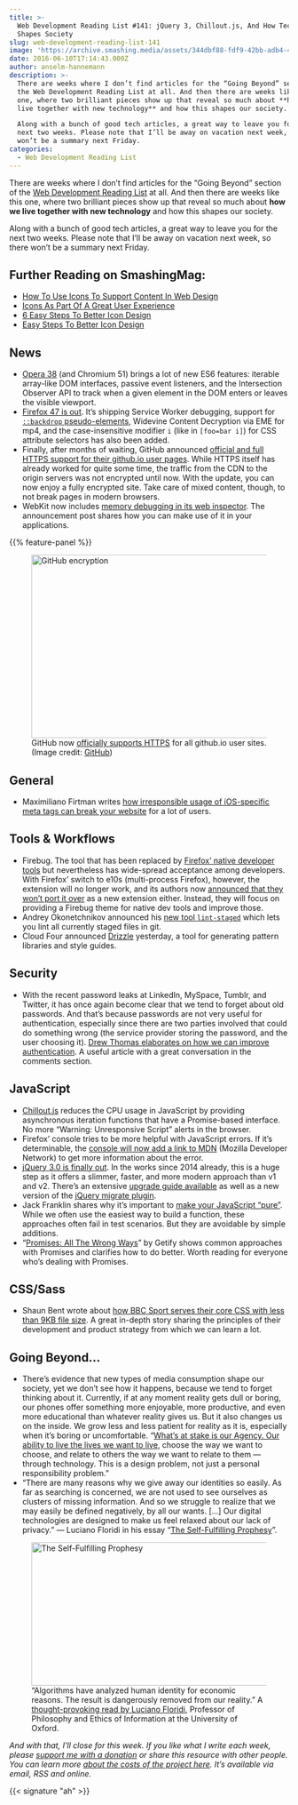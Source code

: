 ```yaml
---
title: >-
  Web Development Reading List #141: jQuery 3, Chillout.js, And How Technology
  Shapes Society
slug: web-development-reading-list-141
image: 'https://archive.smashing.media/assets/344dbf88-fdf9-42bb-adb4-46f01eedd629/4478e662-aad5-4b74-9bd4-0030021921db/wdrl-141-opt.png'
date: 2016-06-10T17:14:43.000Z
author: anselm-hannemann
description: >-
  There are weeks where I don’t find articles for the “Going Beyond” section of
  the Web Development Reading List at all. And then there are weeks like this
  one, where two brilliant pieces show up that reveal so much about **how we
  live together with new technology** and how this shapes our society.

  Along with a bunch of good tech articles, a great way to leave you for the
  next two weeks. Please note that I’ll be away on vacation next week, so there
  won’t be a summary next Friday.
categories:
  - Web Development Reading List
---
```

There are weeks where I don’t find articles for the “Going Beyond” section of the <a href="https://www.smashingmagazine.com/tag/web-development-reading-list/">Web Development Reading List</a> at all. And then there are weeks like this one, where two brilliant pieces show up that reveal so much about <strong>how we live together with new technology</strong> and how this shapes our society.

Along with a bunch of good tech articles, a great way to leave you for the next two weeks. Please note that I’ll be away on vacation next week, so there won’t be a summary next Friday.</p>

## <span class="rh">Further Reading</span> on SmashingMag:

*   [How To Use Icons To Support Content In Web Design](https://www.smashingmagazine.com/2009/03/how-to-use-icons-to-support-content-in-web-design/)
*   [<span class="headline">Icons As Part Of A Great User Experience</span>](https://www.smashingmagazine.com/2016/10/icons-as-part-of-a-great-user-experience/)
*   [6 Easy Steps To Better Icon Design](https://www.smashingmagazine.com/2016/05/easy-steps-to-better-logo-design/)
*   [Easy Steps To Better Icon Design](https://www.smashingmagazine.com/2016/05/easy-steps-to-better-logo-design/)

## News

*   [Opera 38](https://dev.opera.com/blog/opera-38/) (and Chromium 51) brings a lot of new ES6 features: iterable array-like DOM interfaces, passive event listeners, and the Intersection Observer API to track when a given element in the DOM enters or leaves the visible viewport.
*   [Firefox 47 is out](https://developer.mozilla.org/en-US/Firefox/Releases/47). It’s shipping Service Worker debugging, support for [`::backdrop` pseudo-elements](https://developer.mozilla.org/en-US/docs/Web/CSS/::backdrop), Widevine Content Decryption via EME for mp4, and the case-insensitive modifier `i` (like in `[foo=bar i]`) for CSS attribute selectors has also been added.
*   Finally, after months of waiting, GitHub announced [official and full HTTPS support for their github.io user pages](https://github.com/blog/2186-https-for-github-pages). While HTTPS itself has already worked for quite some time, the traffic from the CDN to the origin servers was not encrypted until now. With the update, you can now enjoy a fully encrypted site. Take care of mixed content, though, to not break pages in modern browsers.
*   WebKit now includes [memory debugging in its web inspector](https://webkit.org/blog/6425/memory-debugging-with-web-inspector/). The announcement post shares how you can make use of it in your applications.

{{% feature-panel %}}

<figure><a href="https://github.com/blog/2186-https-for-github-pages"><img loading="lazy" decoding="async"  src="https://archive.smashing.media/assets/344dbf88-fdf9-42bb-adb4-46f01eedd629/82701b0a-05a9-4843-a29e-c8817589e209/github-encryption-opt.png" alt="GitHub encryption" width="500" height="330" /></a><figcaption>GitHub now <a href="https://github.com/blog/2186-https-for-github-pages">officially supports HTTPS</a> for all github.io user sites. (Image credit: <a href="https://github.com/blog/2186-https-for-github-pages">GitHub</a>)</figcaption></figure>

## General

*   Maximiliano Firtman writes [how irresponsible usage of iOS-specific meta tags can break your website](https://medium.com/@firt/dont-use-ios-web-app-meta-tag-irresponsibly-in-your-progressive-web-apps-85d70f4438cb) for a lot of users.</p>

## Tools & Workflows

*   Firebug. The tool that has been replaced by [Firefox’ native developer tools](https://www.smashingmagazine.com/2015/12/revisiting-firefox-devtools/) but nevertheless has wide-spread acceptance among developers. With Firefox’ switch to e10s (multi-process Firefox), however, the extension will no longer work, and its authors now [announced that they won’t port it over](https://blog.getfirebug.com/2016/06/07/unifying-firebug-firefox-devtools/) as a new extension either. Instead, they will focus on providing a Firebug theme for native dev tools and improve those.
*   Andrey Okonetchnikov announced his [new tool `lint-staged`](https://medium.com/@okonetchnikov/make-linting-great-again-f3890e1ad6b8#.zer0si44h) which lets you lint all currently staged files in git.
*   Cloud Four announced [Drizzle](https://blog.cloudfour.com/introducing-drizzle/) yesterday, a tool for generating pattern libraries and style guides.</p>

## Security

*   With the recent password leaks at LinkedIn, MySpace, Tumblr, and Twitter, it has once again become clear that we tend to forget about old passwords. And that’s because passwords are not very useful for authentication, especially since there are two parties involved that could do something wrong (the service provider storing the password, and the user choosing it). [Drew Thomas elaborates on how we can improve authentication](https://www.smashingmagazine.com/2016/06/the-current-state-of-authentication-we-have-a-password-problem/). A useful article with a great conversation in the comments section.</p>

## JavaScript

*   [Chillout.js](https://github.com/polygonplanet/chillout) reduces the CPU usage in JavaScript by providing asynchronous iteration functions that have a Promise-based interface. No more “Warning: Unresponsive Script” alerts in the browser.
*   Firefox’ console tries to be more helpful with JavaScript errors. If it’s determinable, the [console will now add a link to MDN](https://hacks.mozilla.org/2016/06/helping-web-developers-with-javascript-errors/) (Mozilla Developer Network) to get more information about the error.
*   [jQuery 3.0 is finally out](https://blog.jquery.com/2016/06/09/jquery-3-0-final-released/). In the works since 2014 already, this is a huge step as it offers a slimmer, faster, and more modern approach than v1 and v2\. There’s an extensive [upgrade guide available](https://jquery.com/upgrade-guide/3.0/) as well as a new version of the [jQuery migrate plugin](https://code.jquery.com/jquery-migrate-3.0.0.js).
*   Jack Franklin shares why it’s important to [make your JavaScript “pure”](https://alistapart.com/article/making-your-javascript-pure). While we often use the easiest way to build a function, these approaches often fail in test scenarios. But they are avoidable by simple additions.
*   “[Promises: All The Wrong Ways](https://blog.getify.com/promises-wrong-ways/)” by Getify shows common approaches with Promises and clarifies how to do better. Worth reading for everyone who’s dealing with Promises.</p>

## CSS/Sass

*   Shaun Bent wrote about [how BBC Sport serves their core CSS with less than 9KB file size](https://medium.com/@shaunbent/css-at-bbc-sport-part-1-bab546184e66). A great in-depth story sharing the principles of their development and product strategy from which we can learn a lot.</p>

## Going Beyond…

*   There’s evidence that new types of media consumption shape our society, yet we don’t see how it happens, because we tend to forget thinking about it. Currently, if at any moment reality gets dull or boring, our phones offer something more enjoyable, more productive, and even more educational than whatever reality gives us. But it also changes us on the inside. We grow less and less patient for reality as it is, especially when it’s boring or uncomfortable. “[What’s at stake is our Agency. Our ability to live the lives we want to live](https://www.tristanharris.com/2016/03/tech-companies-design-your-life-heres-why-you-should-care/), choose the way we want to choose, and relate to others the way we want to relate to them — through technology. This is a design problem, not just a personal responsibility problem.”
*   “There are many reasons why we give away our identities so easily. As far as searching is concerned, we are not used to see ourselves as clusters of missing information. And so we struggle to realize that we may easily be defined negatively, by all our wants. […] Our digital technologies are designed to make us feel relaxed about our lack of privacy.” — Luciano Floridi in his essay “[The Self-Fulfilling Prophesy](https://www.schirn.de/en/magazine/context/the_self_fulfilling_prophesy/)”.

<figure><a href="https://www.schirn.de/en/magazine/context/the_self_fulfilling_prophesy/"><img loading="lazy" decoding="async"  src="https://archive.smashing.media/assets/344dbf88-fdf9-42bb-adb4-46f01eedd629/7e80f2dd-bcf5-4301-a8ce-de4613d23c06/the-self-fulfilling-prohesy-opt.png" alt="The Self-Fulfilling Prophesy" width="500" height="258" /></a><figcaption>“Algorithms have analyzed human identity for economic reasons. The result is dangerously removed from our reality.” A <a href="https://www.schirn.de/en/magazine/context/the_self_fulfilling_prophesy/">thought-provoking read by Luciano Floridi</a>, Professor of Philosophy and Ethics of Information at the University of Oxford.</figcaption></figure>

<em>And with that, I’ll close for this week. If you like what I write each week, please <a href="https://wdrl.info/donate">support me with a donation</a> or share this resource with other people. You can learn more <a href="https://wdrl.info/costs/">about the costs of the project here</a>. It’s available via email, RSS and online.</em>

{{< signature "ah" >}}

